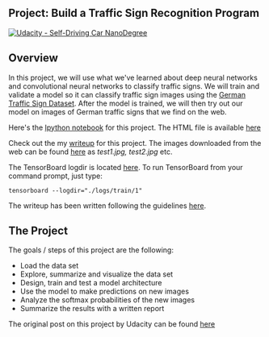 ## Project: Build a Traffic Sign Recognition Program
[![Udacity - Self-Driving Car NanoDegree](https://s3.amazonaws.com/udacity-sdc/github/shield-carnd.svg)](http://www.udacity.com/drive)

Overview
---
In this project, we will use what we've learned about deep neural networks and convolutional neural networks to classify traffic signs. We will train and validate a model so it can classify traffic sign images using the [German Traffic Sign Dataset](http://benchmark.ini.rub.de/?section=gtsrb&subsection=dataset). After the model is trained, we will then try out our model on images of German traffic signs that we find on the web.

Here's the [Ipython notebook](https://github.com/agoila/udacity-carnd-P2/blob/master/LeNet_Traffic_Sign_Classifier.ipynb) for this project. The HTML file is available [here](https://github.com/agoila/udacity-carnd-P2/blob/master/report.html)

Check out the my [writeup](https://github.com/agoila/udacity-carnd-P2/blob/master/Writeup-P2.md) for this project. The images downloaded from the web can be found [here](https://github.com/agoila/udacity-carnd-P2/tree/master/examples) as *test1.jpg, test2.jpg* etc.

The TensorBoard logdir is located [here](https://github.com/agoila/udacity-carnd-P2/tree/master/logs/train/1). To run TensorBoard from your command prompt, just type:

`tensorboard --logdir="./logs/train/1"`

The writeup has been written following the guidelines [here](https://review.udacity.com/#!/rubrics/481/view).

The Project
---
The goals / steps of this project are the following:
* Load the data set
* Explore, summarize and visualize the data set
* Design, train and test a model architecture
* Use the model to make predictions on new images
* Analyze the softmax probabilities of the new images
* Summarize the results with a written report

The original post on this project by Udacity can be found [here](https://github.com/udacity/CarND-Traffic-Sign-Classifier-Project)
